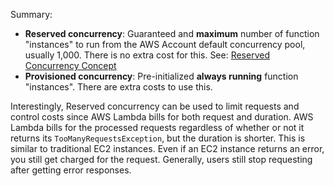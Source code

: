 Summary:

* **Reserved concurrency**: Guaranteed and **maximum** number of function "instances" to run from the AWS Account default concurrency pool, usually 1,000. There is no extra cost for this. See: [Reserved Concurrency Concept](https://docs.aws.amazon.com/lambda/latest/dg/lambda-concurrency.html#reserved-concurrency-concept)
* **Provisioned concurrency**: Pre-initialized **always running** function "instances".  There are extra costs to use this.

Interestingly, Reserved concurrency can be used to limit requests and control costs since AWS Lambda bills for both request and duration. AWS Lambda bills for the processed requests regardless of whether or not it returns its `TooManyRequestsException`, but the duration is shorter. This is similar to traditional EC2 instances. Even if an EC2 instance returns an error, you still get charged for the request. Generally, users still stop requesting after getting error responses.
